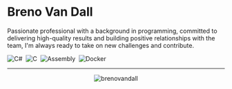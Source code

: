 # Breno Van Dall

<p>Passionate professional with a background in programming, committed to delivering high-quality results and building positive relationships with the team, I'm always ready to take on new challenges and contribute.</p>

![C#](https://img.shields.io/badge/-Dotnet-512BD4?style=for-the-badge&logoColor=fff&logo=dotnet)&nbsp;
![C](https://img.shields.io/badge/-CLang-A8B9CC?style=for-the-badge&logoColor=fff&logo=C)&nbsp;
![Assembly](https://img.shields.io/badge/-Assembly-007AAC?style=flat&logoColor=fff&logo=assemblyscript)&nbsp;
![Docker](https://img.shields.io/badge/-Docker-2496ED?style=flat&logoColor=fff&logo=docker)&nbsp;

<hr>

<div align="center">
  <p><img align="center" src="https://github-readme-streak-stats.herokuapp.com/?user=brenovandall" alt="brenovandall" /></p>
</div>
